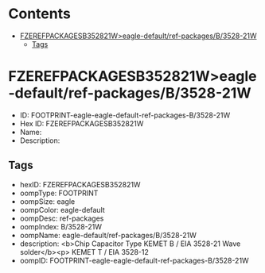 



Contents
========

* [FZEREFPACKAGESB352821W>eagle-default/ref-packages/B/3528-21W](#fzerefpackagesb352821weagle-defaultref-packagesb3528-21w)
	* [Tags](#tags)

# FZEREFPACKAGESB352821W>eagle-default/ref-packages/B/3528-21W

- ID: FOOTPRINT-eagle-eagle-default-ref-packages-B/3528-21W
- Hex ID: FZEREFPACKAGESB352821W
- Name: 
- Description: 

## Tags

- hexID: FZEREFPACKAGESB352821W
- oompType: FOOTPRINT
- oompSize: eagle
- oompColor: eagle-default
- oompDesc: ref-packages
- oompIndex: B/3528-21W
- oompName: eagle-default/ref-packages/B/3528-21W
- description: &lt;b&gt;Chip Capacitor Type KEMET B / EIA 3528-21 Wave solder&lt;/b&gt;&lt;p&gt;&#xD;
KEMET T / EIA 3528-12
- oompID: FOOTPRINT-eagle-eagle-default-ref-packages-B/3528-21W
